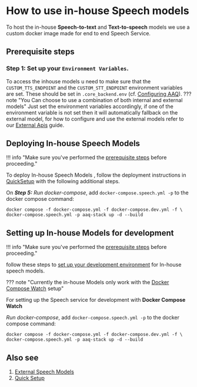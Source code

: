 # How to use in-house Speech models

To host the in-house **Speech-to-text** and **Text-to-speech** models we use a custom docker image made for end to end Speech Service.

## Prerequisite steps

### **Step 1:** Set up your `Environment Variables`.

To access the inhouse models u need to make sure that the `CUSTOM_TTS_ENDPOINT` and the `CUSTOM_STT_ENDPOINT` environment variables are set. These should be set in `.core_backend.env` (cf. [Configuring AAQ](../../deployment/config-options.md)).
??? note "You Can choose to use a combination of both internal and external models"
    Just set the environment variables accordingly, if one of the environment variable is not set then it will automatically fallback on the external model, for how to configure and use the external models refer to our [External Apis](./external-apis.md) guide.

## Deploying In-house Speech Models

!!! info "Make sure you've performed the [prerequisite steps](#prerequisite-steps) before proceeding."

To deploy In-house Speech Models , follow the deployment instructions in [QuickSetup](../../deployment/quick-setup.md) with the following additional steps.

On _**Step 5:** Run docker-compose_, add `docker-compose.speech.yml -p` to the
docker compose command:

```shell
docker compose -f docker-compose.yml -f docker-compose.dev.yml -f \
docker-compose.speech.yml -p aaq-stack up -d --build
```

## Setting up In-house Models for development

!!! info "Make sure you've performed the [prerequisite steps](#prerequisite-steps) before proceeding."

follow these steps to [set up your development environment](../../develop/setup.md) for In-house speech models.

??? note "Currently the in-house Models only work with the [Docker Compose Watch](../../develop/setup.md#set-up-using-docker-compose-watch) setup"

For setting up the Speech service for development with **Docker Compose Watch**

_Run docker-compose_, add `docker-compose.speech.yml -p` to the docker compose command:

```shell
docker compose -f docker-compose.yml -f docker-compose.dev.yml -f \
docker-compose.speech.yml -p aaq-stack up -d --build
```

## Also see

1. [External Speech Models](./external-apis.md)
2. [Quick Setup](../../deployment/quick-setup.md)
